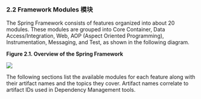 ### 2.2 Framework Modules 模块
The Spring Framework consists of features organized into about 20 modules. These modules are grouped into Core Container, Data Access/Integration, Web, AOP (Aspect Oriented Programming), Instrumentation, Messaging, and Test, as shown in the following diagram.

**Figure 2.1. Overview of the Spring Framework**

![](https://docs.spring.io/spring/docs/current/spring-framework-reference/htmlsingle/images/spring-overview.png)

The following sections list the available modules for each feature along with their artifact names and the topics they cover. Artifact names correlate to artifact IDs used in Dependency Management tools.